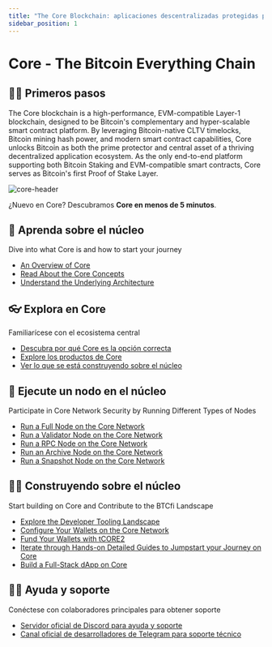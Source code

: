 ```yaml
---
title: "The Core Blockchain: aplicaciones descentralizadas protegidas por Bitcoin"
sidebar_position: 1
---
```


# Core - The Bitcoin Everything Chain

## 👨‍💻 Primeros pasos

The Core blockchain is a high-performance, EVM-compatible Layer-1 blockchain, designed to be Bitcoin's complementary and hyper-scalable smart contract platform. By leveraging Bitcoin-native CLTV timelocks, Bitcoin mining hash power, and modern smart contract capabilities, Core unlocks Bitcoin as both the prime protector and central asset of a thriving decentralized application ecosystem. As the only end-to-end platform supporting both Bitcoin Staking and EVM-compatible smart contracts, Core serves as Bitcoin's first Proof of Stake Layer.

![core-header](../../../../static/img/core-header.png)

¿Nuevo en Core? Descubramos **Core en menos de 5 minutos**.

## 📔 Aprenda sobre el núcleo

Dive into what Core is and how to start your journey
* [An Overview of Core](./Learn/introduction/what-is-core-chain.md)
* [Read About the Core Concepts](category/core-concepts)
* [Understand the Underlying Architecture](./Learn/core-concepts/architecture.md)

## 👓 Explora en Core

Familiarícese con el ecosistema central
* [Descubra por qué Core es la opción correcta](./Learn/introduction/why-core-chain.md)
* [Explore los productos de Core](category/products)
* [Ver lo que se está construyendo sobre el núcleo](https://coredao.org/explore/ecosystem)

## 🔌 Ejecute un nodo en el núcleo

Participate in Core Network Security by Running Different Types of Nodes
* [Run a Full Node on the Core Network](./Node/config/full-node.md)
* [Run a Validator Node on the Core Network](./Node/config/validator-node-config.md)
* [Run a RPC Node on the Core Network](./Node/config/rpc-node-config.md)
* [Run an Archive Node on the Core Network](./Node/config/archive-node-config.md)
* [Run a Snapshot Node on the Core Network](./Node/config/snapshot-node-config.md)

## 👨‍🔧 Construyendo sobre el núcleo

Start building on Core and Contribute to the BTCfi Landscape
* [Explore the Developer Tooling Landscape](./Dev-Guide/dev-tools.md)
* [Configure Your Wallets on the Core Network](./Dev-Guide/core-wallet-config.md)
* [Fund Your Wallets with tCORE2](./Dev-Guide/core-faucet.md)
* [Iterate through Hands-on Detailed Guides to Jumpstart your Journey on Core](category/dev-guides)
* [Build a Full-Stack dApp on Core](./Dev-Guide/dapp-on-core.md)

## 🙋‍♀️ Ayuda y soporte

Conéctese con colaboradores principales para obtener soporte
* [Servidor oficial de Discord para ayuda y soporte](https://discord.com/invite/coredaoofficial)
* [Canal oficial de desarrolladores de Telegram para soporte técnico](https://t.me/CoreDAOTelegram)
